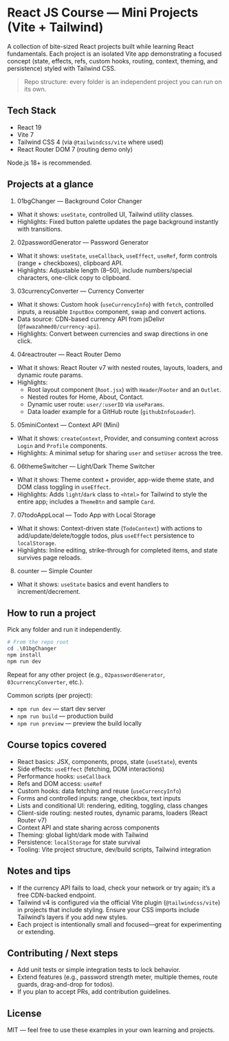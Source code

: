 # React JS Course — Mini Projects (Vite + Tailwind)

A collection of bite-sized React projects built while learning React fundamentals. Each project is an isolated Vite app demonstrating a focused concept (state, effects, refs, custom hooks, routing, context, theming, and persistence) styled with Tailwind CSS.

> Repo structure: every folder is an independent project you can run on its own.

## Tech Stack

- React 19
- Vite 7
- Tailwind CSS 4 (via `@tailwindcss/vite` where used)
- React Router DOM 7 (routing demo only)

Node.js 18+ is recommended.

## Projects at a glance

1) 01bgChanger — Background Color Changer
- What it shows: `useState`, controlled UI, Tailwind utility classes.
- Highlights: Fixed button palette updates the page background instantly with transitions.

2) 02passwordGenerator — Password Generator
- What it shows: `useState`, `useCallback`, `useEffect`, `useRef`, form controls (range + checkboxes), clipboard API.
- Highlights: Adjustable length (8–50), include numbers/special characters, one-click copy to clipboard.

3) 03currencyConverter — Currency Converter
- What it shows: Custom hook (`useCurrencyInfo`) with `fetch`, controlled inputs, a reusable `InputBox` component, swap and convert actions.
- Data source: CDN-based currency API from jsDelivr (`@fawazahmed0/currency-api`).
- Highlights: Convert between currencies and swap directions in one click.

4) 04reactrouter — React Router Demo
- What it shows: React Router v7 with nested routes, layouts, loaders, and dynamic route params.
- Highlights:
  - Root layout component (`Root.jsx`) with `Header`/`Footer` and an `Outlet`.
  - Nested routes for Home, About, Contact.
  - Dynamic user route: `user/:userID` via `useParams`.
  - Data loader example for a GitHub route (`githubInfoLoader`).

5) 05miniContext — Context API (Mini)
- What it shows: `createContext`, Provider, and consuming context across `Login` and `Profile` components.
- Highlights: A minimal setup for sharing `user` and `setUser` across the tree.

6) 06themeSwitcher — Light/Dark Theme Switcher
- What it shows: Theme context + provider, app-wide theme state, and DOM class toggling in `useEffect`.
- Highlights: Adds `light`/`dark` class to `<html>` for Tailwind to style the entire app; includes a `ThemeBtn` and sample `Card`.

7) 07todoAppLocal — Todo App with Local Storage
- What it shows: Context-driven state (`TodoContext`) with actions to add/update/delete/toggle todos, plus `useEffect` persistence to `localStorage`.
- Highlights: Inline editing, strike-through for completed items, and state survives page reloads.

8) counter — Simple Counter
- What it shows: `useState` basics and event handlers to increment/decrement.

## How to run a project

Pick any folder and run it independently.

```powershell
# From the repo root
cd .\01bgChanger
npm install
npm run dev
```

Repeat for any other project (e.g., `02passwordGenerator`, `03currencyConverter`, etc.).

Common scripts (per project):
- `npm run dev` — start dev server
- `npm run build` — production build
- `npm run preview` — preview the build locally

## Course topics covered

- React basics: JSX, components, props, state (`useState`), events
- Side effects: `useEffect` (fetching, DOM interactions)
- Performance hooks: `useCallback`
- Refs and DOM access: `useRef`
- Custom hooks: data fetching and reuse (`useCurrencyInfo`)
- Forms and controlled inputs: range, checkbox, text inputs
- Lists and conditional UI: rendering, editing, toggling, class changes
- Client-side routing: nested routes, dynamic params, loaders (React Router v7)
- Context API and state sharing across components
- Theming: global light/dark mode with Tailwind
- Persistence: `localStorage` for state survival
- Tooling: Vite project structure, dev/build scripts, Tailwind integration


## Notes and tips

- If the currency API fails to load, check your network or try again; it’s a free CDN-backed endpoint.
- Tailwind v4 is configured via the official Vite plugin (`@tailwindcss/vite`) in projects that include styling. Ensure your CSS imports include Tailwind’s layers if you add new styles.
- Each project is intentionally small and focused—great for experimenting or extending.

## Contributing / Next steps

- Add unit tests or simple integration tests to lock behavior.
- Extend features (e.g., password strength meter, multiple themes, route guards, drag-and-drop for todos).
- If you plan to accept PRs, add contribution guidelines.

## License

MIT — feel free to use these examples in your own learning and projects.
